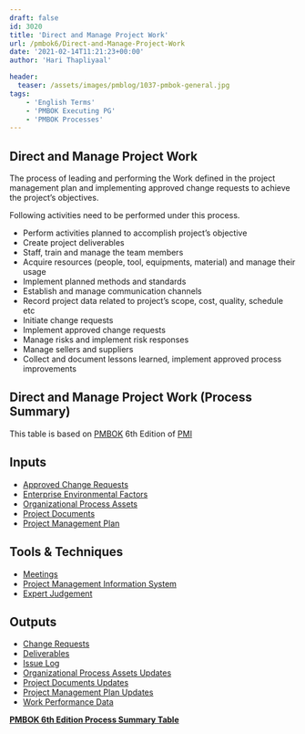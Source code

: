 ```yaml
---
draft: false
id: 3020    
title: 'Direct and Manage Project Work'
url: /pmbok6/Direct-and-Manage-Project-Work
date: '2021-02-14T11:21:23+00:00'
author: 'Hari Thapliyaal'

header:
  teaser: /assets/images/pmblog/1037-pmbok-general.jpg
tags:
    - 'English Terms'
    - 'PMBOK Executing PG'
    - 'PMBOK Processes'
---
```


## Direct and Manage Project Work

The process of leading and performing the Work defined in the project management plan and implementing approved change requests to achieve the project’s objectives.

Following activities need to be performed under this process.

- Perform activities planned to accomplish project’s objective
- Create project deliverables
- Staff, train and manage the team members
- Acquire resources (people, tool, equipments, material) and manage their usage
- Implement planned methods and standards
- Establish and manage communication channels
- Record project data related to project’s scope, cost, quality, schedule etc
- Initiate change requests
- Implement approved change requests
- Manage risks and implement risk responses
- Manage sellers and suppliers
- Collect and document lessons learned, implement approved process improvements

## Direct and Manage Project Work (Process Summary)

This table is based on [PMBOK](https://www.pmi.org/pmbok-guide-standards) 6th Edition of [PMI](https://www.pmi.org/)

## **Inputs**

- [Approved Change Requests](/pmbok6/approved-change-requests)
- [Enterprise Environmental Factors](/pmbok6/enterprise-environmental-factors)
- [Organizational Process Assets](/pmbok6/organizational-process-assets)
- [Project Documents](/pmbok6/project-documents)
- [Project Management Plan](/pmbok6/project-management-plan)

## **Tools &amp; Techniques**

- [Meetings](/pmbok6/meetings)
- [Project Management Information System](/pmbok6/project-management-information-system)
- [Expert Judgement](/pmbok6/expert-judgement)

## **Outputs**

- [Change Requests](/pmbok6/change-requests)
- [Deliverables](/pmbok6/deliverables)
- [Issue Log](/pmbok6/issue-log)
- [Organizational Process Assets Updates](/pmbok6/organizational-process-assets-updates)
- [Project Documents Updates](/pmbok6/project-documents-updates)
- [Project Management Plan Updates](/pmbok6/project-management-plan-updates)
- [Work Performance Data](/pmbok6/work-performance-data)

**[PMBOK 6th Edition Process Summary Table](process-groups-and-processes-in-pmbok6/)**